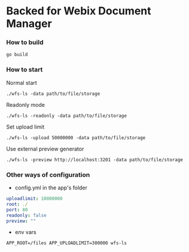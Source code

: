 Backed for Webix Document Manager
==================

### How to build

```shell script
go build
```


### How to start

Normal start
```shell script
./wfs-ls -data path/to/file/storage
```

Readonly mode

```shell script
./wfs-ls -readonly -data path/to/file/storage
```

Set upload limit

```shell script
./wfs-ls -upload 50000000 -data path/to/file/storage
```

Use external preview generator

```shell script
./wfs-ls -preview http://localhost:3201 -data path/to/file/storage
```

### Other ways of configuration

- config.yml in the app's folder

```yaml
uploadlimit: 10000000
root: ./
port: 80
readonly: false
preview: ""
```

- env vars

```shell script
APP_ROOT=/files APP_UPLOADLIMIT=300000 wfs-ls
```

